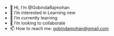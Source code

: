 - 👋 Hi, I’m @GobindaRajmohan
- 👀 I’m interested in Learning new 
- 🌱 I’m currently learning 
- 💞️ I’m looking to collaborate 
- 📫 How to reach me: gobindamohan@gmail.com

<!---
GobindaRajmohan/GobindaRajmohan is a ✨ special ✨ repository because its `README.md` (this file) appears on your GitHub profile.
You can click the Preview link to take a look at your changes.
--->
